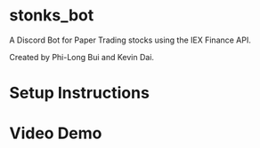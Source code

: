 # stonks_bot
A Discord Bot for Paper Trading stocks using the IEX Finance API.

Created by Phi-Long Bui and Kevin Dai.

# Setup Instructions


# Video Demo
